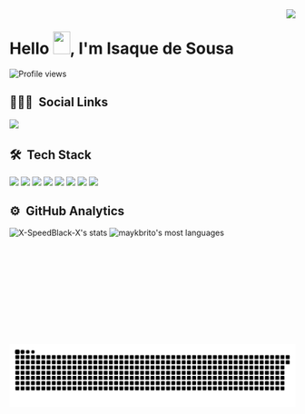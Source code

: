 

<img align= 'right' height='590em' src='https://raw.githubusercontent.com/gist/X-SpeedBlack-X/63f61d03c0ec4d7be3ff52fe96d85689/raw/7a187972f5d6dc1a73637a3830326a20d5aaeb48/profilecard.svg' />
<h1 align="left">Hello <img src="https://raw.githubusercontent.com/kaueMarques/kaueMarques/master/hi.gif" width="30px" height='40px'>, I'm Isaque de Sousa</h1>
<p align="left"> <img src="https://komarev.com/ghpvc/?username=X-SpeedBlack-X&color=yellow" alt="Profile views" /> </p>

<!--
**X-SpeedBlack-X/X-SpeedBlack-X** is a ✨ _special_ ✨ repository because its `README.md` (this file) appears on your GitHub profile.
<img href=''https://raw.githubusercontent.com/gist/X-SpeedBlack-X/63f61d03c0ec4d7be3ff52fe96d85689/raw/7a187972f5d6dc1a73637a3830326a20d5aaeb48/profilecard.svg />

Here are some ideas to get you started:

- 🔭 I’m currently working on ...
- 🌱 I’m currently learning ...
- 👯 I’m looking to collaborate on ...
- 🤔 I’m looking for help with ...
- 💬 Ask me about ...
- 📫 How to reach me: ...
- 😄 Pronouns: ...
- ⚡ Fun fact: ...
-->
## 👨🏽‍🦲 &nbsp;Social Links
<div> 
<a href="mailto:isaque.error404@gmail.com"> 
 <img src="https://img.shields.io/badge/Gmail-D14836?style=for-the-badge&logo=gmail&logoColor=white"/>
 </a>
</div>

## 🛠 &nbsp;Tech Stack
<div display="flex">
 <img widht="38px" height="40px" src="https://cdn.jsdelivr.net/gh/devicons/devicon/icons/html5/html5-plain.svg" />         
 <img widht="38px" height="40px" src="https://cdn.jsdelivr.net/gh/devicons/devicon/icons/css3/css3-plain.svg" />
 <img widht="38px" height="40px" src="https://cdn.jsdelivr.net/gh/devicons/devicon/icons/javascript/javascript-plain.svg" />
 <img widht="38px" height="40px" src="https://cdn.jsdelivr.net/gh/devicons/devicon/icons/react/react-original-wordmark.svg" />
 <img widht="38px" height="40px" src="https://cdn.jsdelivr.net/gh/devicons/devicon/icons/typescript/typescript-plain.svg" /> 
 <img widht="38px" height="40px"  src="https://cdn.jsdelivr.net/gh/devicons/devicon/icons/nodejs/nodejs-original.svg" />    
 <img widht="38px" height="40px" src="https://cdn.jsdelivr.net/gh/devicons/devicon/icons/git/git-original.svg" />
          
<img widht="38px" height="40px" src="https://cdn.jsdelivr.net/gh/devicons/devicon/icons/linux/linux-original.svg" />
</div>


          

## ⚙️ &nbsp;GitHub Analytics

<p align="left">
<img width="530em" src="https://github-readme-stats.vercel.app/api?username=X-SpeedBlack-X&show_icons=true&theme=radical" alt="X-SpeedBlack-X's stats"/>
<img width="530em" src="https://github-readme-stats.vercel.app/api/top-langs/?username=X-SpeedBlack-X&layout=compact&theme=radical" alt="maykbrito's most languages"/>
</p>


 
  ![Snake animation](https://github.com/X-SpeedBlack-X/X-SpeedBlack-X/blob/output/github-contribution-grid-snake.svg)
 

